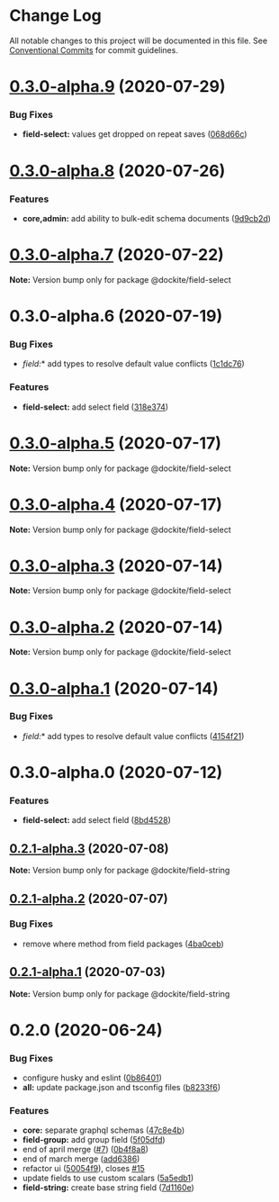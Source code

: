 # Change Log

All notable changes to this project will be documented in this file.
See [Conventional Commits](https://conventionalcommits.org) for commit guidelines.

# [0.3.0-alpha.9](https://github.com/dockite/dockite/compare/@dockite/field-select@0.3.0-alpha.8...@dockite/field-select@0.3.0-alpha.9) (2020-07-29)


### Bug Fixes

* **field-select:** values get dropped on repeat saves ([068d66c](https://github.com/dockite/dockite/commit/068d66c168a9eaa4eba7472c3c886d685ac8a0d3))





# [0.3.0-alpha.8](https://github.com/dockite/dockite/compare/@dockite/field-select@0.3.0-alpha.7...@dockite/field-select@0.3.0-alpha.8) (2020-07-26)


### Features

* **core,admin:** add ability to bulk-edit schema documents ([9d9cb2d](https://github.com/dockite/dockite/commit/9d9cb2d22c358280a80bb2c56d34b2bc1bac6aef))





# [0.3.0-alpha.7](https://github.com/dockite/dockite/compare/@dockite/field-select@0.3.0-alpha.6...@dockite/field-select@0.3.0-alpha.7) (2020-07-22)

**Note:** Version bump only for package @dockite/field-select





# 0.3.0-alpha.6 (2020-07-19)


### Bug Fixes

* **field*:** add types to resolve default value conflicts ([1c1dc76](https://github.com/dockite/dockite/commit/1c1dc76c3d1ec5b503b53192dd0ef32a5aacaf30))


### Features

* **field-select:** add select field ([318e374](https://github.com/dockite/dockite/commit/318e3740f49da91228e18295029ad41cc244ffde))





# [0.3.0-alpha.5](https://github.com/dockite/dockite/compare/@dockite/field-select@0.3.0-alpha.4...@dockite/field-select@0.3.0-alpha.5) (2020-07-17)

**Note:** Version bump only for package @dockite/field-select





# [0.3.0-alpha.4](https://github.com/dockite/dockite/compare/@dockite/field-select@0.3.0-alpha.3...@dockite/field-select@0.3.0-alpha.4) (2020-07-17)

**Note:** Version bump only for package @dockite/field-select





# [0.3.0-alpha.3](https://github.com/dockite/dockite/compare/@dockite/field-select@0.3.0-alpha.2...@dockite/field-select@0.3.0-alpha.3) (2020-07-14)

**Note:** Version bump only for package @dockite/field-select





# [0.3.0-alpha.2](https://github.com/dockite/dockite/compare/@dockite/field-select@0.3.0-alpha.1...@dockite/field-select@0.3.0-alpha.2) (2020-07-14)

**Note:** Version bump only for package @dockite/field-select





# [0.3.0-alpha.1](https://github.com/dockite/dockite/compare/@dockite/field-select@0.3.0-alpha.0...@dockite/field-select@0.3.0-alpha.1) (2020-07-14)


### Bug Fixes

* **field*:** add types to resolve default value conflicts ([4154f21](https://github.com/dockite/dockite/commit/4154f213f0397aa133b385002cb64f97fd5a1da4))





# 0.3.0-alpha.0 (2020-07-12)


### Features

* **field-select:** add select field ([8bd4528](https://github.com/dockite/dockite/commit/8bd4528f5784ac9dedad68dea1a0bbc8871adbd9))





## [0.2.1-alpha.3](https://github.com/dockite/dockite/compare/@dockite/field-string@0.2.1-alpha.2...@dockite/field-string@0.2.1-alpha.3) (2020-07-08)

**Note:** Version bump only for package @dockite/field-string





## [0.2.1-alpha.2](https://github.com/dockite/dockite/compare/@dockite/field-string@0.2.0...@dockite/field-string@0.2.1-alpha.2) (2020-07-07)


### Bug Fixes

* remove where method from field packages ([4ba0ceb](https://github.com/dockite/dockite/commit/4ba0ceb0a97b4704a0be3d9637d6782bc5c4bc62))





## [0.2.1-alpha.1](https://github.com/dockite/dockite/compare/@dockite/field-string@0.2.0...@dockite/field-string@0.2.1-alpha.1) (2020-07-03)

**Note:** Version bump only for package @dockite/field-string





# 0.2.0 (2020-06-24)


### Bug Fixes

* configure husky and eslint ([0b86401](https://github.com/dockite/dockite/commit/0b86401a255fc55f1a051eebde8bf014f9dd7d23))
* **all:** update package.json and tsconfig files ([b8233f6](https://github.com/dockite/dockite/commit/b8233f6a93885dd9adbd835a77c86c745a1f417f))


### Features

* **core:** separate graphql schemas ([47c8e4b](https://github.com/dockite/dockite/commit/47c8e4bd6c30460d8d5f3c59311fee39f122a299))
* **field-group:** add group field ([5f05dfd](https://github.com/dockite/dockite/commit/5f05dfda7a00a5193d4cdd322b929d3cd27d95ac))
* end of april merge  ([#7](https://github.com/dockite/dockite/issues/7)) ([0b4f8a8](https://github.com/dockite/dockite/commit/0b4f8a8ebd6da6118eee6e219817d7c85d611200))
* end of march merge ([add6386](https://github.com/dockite/dockite/commit/add6386a91a2e7368ae8b5b623eb48a74e2e3312))
* refactor ui ([50054f9](https://github.com/dockite/dockite/commit/50054f980c990822e7e6ceffe05d0799f2e5dcd5)), closes [#15](https://github.com/dockite/dockite/issues/15)
* update fields to use custom scalars ([5a5edb1](https://github.com/dockite/dockite/commit/5a5edb1a165dfbc7d7b2858887c8c0e7f452bdb3))
* **field-string:** create base string field ([7d1160e](https://github.com/dockite/dockite/commit/7d1160e738a93b68df53b5aa389c44f139ea1434))
